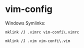 # vim-config

Windows Symlinks:

  `mklink /J .vimrc vim-confi\.vimrc`

  `mklink /J .vim vim-confi\.vim`
